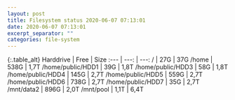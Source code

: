 ```yaml
---
layout: post
title: Filesystem status 2020-06-07 07:13:01
date: 2020-06-07 07:13:01
excerpt_separator: ""
categories: file-system
---
```

{:.table_alt}
Harddrive | Free | Size
:--- | ---: | ---:
/ | 27G | 37G
/home | 538G | 1,7T
/home/public/HDD1 | 39G | 1,8T
/home/public/HDD3 | 58G | 1,8T
/home/public/HDD4 | 145G | 2,7T
/home/public/HDD5 | 559G | 2,7T
/home/public/HDD6 | 738G | 2,7T
/home/public/HDD7 | 35G | 2,7T
/mnt/data2 | 896G | 2,0T
/mnt/pool | 1,1T | 6,4T
